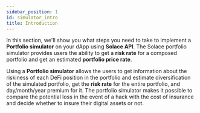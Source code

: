 ```yaml
---
sidebar_position: 1
id: simulator_intro
title: Introduction
---
```


In this section, we'll show you what steps you need to take to implement a **Portfolio simulator** on your dApp using **Solace API**. The Solace portfolio simulator provides users the ability to get a **risk rate** for a composed portfolio and get an estimated **portfolio price rate**.

Using a **Portfolio simulator** allows the users to get information about the riskiness of each DeFi position in the portfolio and estimate diversification of the simulated portfolio, get the **risk rate** for the entire portfolio, and day/month/year premium for it. The portfolio simulator makes it possible to compare the potential loss in the event of a hack with the cost of insurance and decide whether to insure their digital assets or not.




